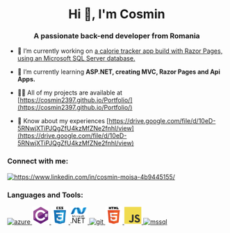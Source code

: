 <h1 align="center">Hi 👋, I'm Cosmin</h1>
<h3 align="center">A passionate back-end developer from Romania</h3>

- 🔭 I’m currently working on [a calorie tracker app build with Razor Pages, using an Microsoft SQL Server database.](https://github.com/Cosmin2397/CalorieCounter.App)

- 🌱 I’m currently learning **ASP.NET, creating MVC, Razor Pages and Api Apps.**

- 👨‍💻 All of my projects are available at [https://cosmin2397.github.io/Portfolio/](https://cosmin2397.github.io/Portfolio/)

- 📄 Know about my experiences [https://drive.google.com/file/d/10eD-5RNwjXTiPJQgZfU4kzMfZNe2fnhl/view](https://drive.google.com/file/d/10eD-5RNwjXTiPJQgZfU4kzMfZNe2fnhl/view)

<h3 align="left">Connect with me:</h3>
<p align="left">
<a href="https://linkedin.com/in/https://www.linkedin.com/in/cosmin-moisa-4b9445155/" target="blank"><img align="center" src="https://raw.githubusercontent.com/rahuldkjain/github-profile-readme-generator/master/src/images/icons/Social/linked-in-alt.svg" alt="https://www.linkedin.com/in/cosmin-moisa-4b9445155/" height="30" width="40" /></a>
</p>

<h3 align="left">Languages and Tools:</h3>
<p align="left"> <a href="https://azure.microsoft.com/en-in/" target="_blank" rel="noreferrer"> <img src="https://www.vectorlogo.zone/logos/microsoft_azure/microsoft_azure-icon.svg" alt="azure" width="40" height="40"/> </a> <a href="https://www.w3schools.com/cs/" target="_blank" rel="noreferrer"> <img src="https://raw.githubusercontent.com/devicons/devicon/master/icons/csharp/csharp-original.svg" alt="csharp" width="40" height="40"/> </a> <a href="https://www.w3schools.com/css/" target="_blank" rel="noreferrer"> <img src="https://raw.githubusercontent.com/devicons/devicon/master/icons/css3/css3-original-wordmark.svg" alt="css3" width="40" height="40"/> </a> <a href="https://dotnet.microsoft.com/" target="_blank" rel="noreferrer"> <img src="https://raw.githubusercontent.com/devicons/devicon/master/icons/dot-net/dot-net-original-wordmark.svg" alt="dotnet" width="40" height="40"/> </a> <a href="https://git-scm.com/" target="_blank" rel="noreferrer"> <img src="https://www.vectorlogo.zone/logos/git-scm/git-scm-icon.svg" alt="git" width="40" height="40"/> </a> <a href="https://www.w3.org/html/" target="_blank" rel="noreferrer"> <img src="https://raw.githubusercontent.com/devicons/devicon/master/icons/html5/html5-original-wordmark.svg" alt="html5" width="40" height="40"/> </a> <a href="https://developer.mozilla.org/en-US/docs/Web/JavaScript" target="_blank" rel="noreferrer"> <img src="https://raw.githubusercontent.com/devicons/devicon/master/icons/javascript/javascript-original.svg" alt="javascript" width="40" height="40"/> </a> <a href="https://www.microsoft.com/en-us/sql-server" target="_blank" rel="noreferrer"> <img src="https://www.svgrepo.com/show/303229/microsoft-sql-server-logo.svg" alt="mssql" width="40" height="40"/> </a> </p>

<!---
Cosmin2397/Cosmin2397 is a ✨ special ✨ repository because its `README.md` (this file) appears on your GitHub profile.
You can click the Preview link to take a look at your changes.
--->
